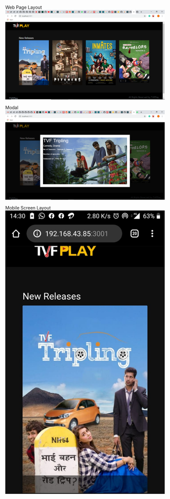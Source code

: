 Web Page Layout
![](images/web.png)

Modal 
![](images/modal.png)


Mobile Screen Layout
![](images/phone.jpeg)


